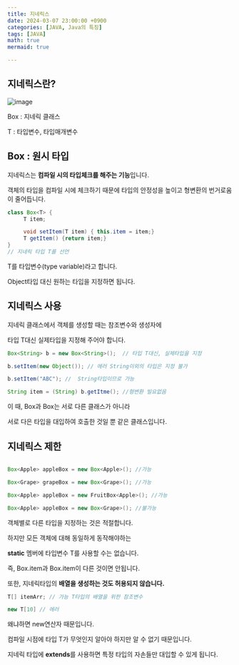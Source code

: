```yaml
---
title: 지네릭스
date: 2024-03-07 23:00:00 +0900
categories: [JAVA, Java의 특징]
tags: [JAVA]
math: true
mermaid: true

---
```



## **지네릭스란?**

![image](https://github.com/ararp1006/Algorithm/assets/130068083/8b3c57bc-c4f5-4a15-99dd-876e11398e8f)

Box<T> : 지네릭 클래스 

T : 타입변수, 타입매개변수

Box : 원시 타입
-----

지네릭스는 **컴파일 시의 타입체크를 해주는 기능**입니다.

객체의 타입을 컴파일 시에 체크하기 때문에 타입의 안정성을 높이고 형변환의 번거로움이 줄어듭니다.

```java
class Box<T> {
     T item;

     void setItem(T item) { this.item = item;}
     T getItem() {return item;}
}
// 지네릭 타입 T를 선언
```

T를 타입변수(type variable)라고 합니다.

Object타입 대신 원하는 타입을 지정하면 됩니다.


## **지네릭스 사용**

지네릭 클래스에서 객체를 생성할 때는 참조변수와 생성자에

타입 T대신 실제타입을 지정해 주어야 합니다.

```java
Box<String> b = new Box<String>();  // 타입 T대신, 실제타입을 지정

b.setItem(new Object()); // 에러 String이외의 타입은 지정 불가

b.setItem("ABC"); //  String타입이므로 가능

String item = (String) b.getItme(); //형변환 빌요없음

```
이 때, Box<String>과 Box<Integer>는 서로 다른 클래스가 아니라

서로 다은 타입을 대입하여 호출한 것일 뿐 같은 클래스입니다.


## **지네릭스 제한**

```java

Box<Apple> appleBox = new Box<Apple>(); //가능

Box<Grape> grapeBox = new Box<Grape>(); //가능

Box<Apple> appleBox = new FruitBox<Apple>(); //가능

Box<Apple> appleBox = new Box<Grape>(); //불가능

```

객체별로 다른 타입을 지정하는 것은 적절합니다.

하지만 모든 객체에 대해 동일하게 동작해야하는 

**static** 멤버에 타입변수 T를 사용할 수는 없습니다.

즉, Box<Apple>.item과 Box<Grape>.item이 다른 것이면 안됩니다.

또한, 지네릭타입의 **배열을 생성하는 것도 허용되지 않습니다.**

```java
T[] itemArr; // 가능 T타입의 배열을 위한 참조변수

new T[10] // 에러

```

왜냐하면 new연산자 때문입니다. 

컴파일 시점에 타입 T가 무엇인지 알아야 하지만 알 수 없기 때문입니다.


지네릭 타입에 **extends**를 사용하면 특정 타입의 자손들만 대입할 수 있게 됩니다.
